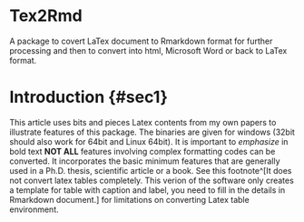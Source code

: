 # Tex2Rmd

A package to covert LaTex document to Rmarkdown format for further processing and then to convert into html, Microsoft Word or back to LaTex format. 

# Introduction {#sec1}
This article uses bits and pieces Latex contents from my own papers to illustrate features of this package. The binaries are given for windows (32bit should also work for 64bit and Linux 64bit). It is important to *emphasize* in bold text **NOT ALL** features involving complex formatting codes can be converted.  It incorporates the basic minimum features that are generally used in a Ph.D. thesis, scientific article or a book. See this footnote^[It does not convert latex tables completely. This verion of the software only creates a template for table with caption and label, you need to fill in the details in Rmarkdown document.] for limitations on converting Latex table environment.

